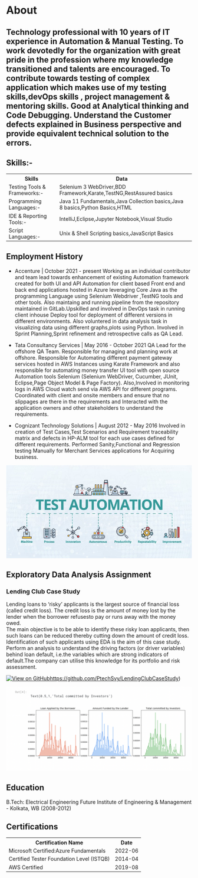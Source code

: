 # About
Technology professional with 10 years of IT experience in Automation & Manual Testing. To work devotedly for the organization with great pride in the profession where my knowledge transitioned and talents are encouraged. To contribute towards testing of complex application which makes use of my testing skills,devOps skills , project management & mentoring skills. Good at Analytical thinking and Code Debugging. Understand the Customer defects explained in Business perspective and provide equivalent technical solution to the errors.
---

## Skills:-
<table>
<tr>
  <th>Skills</th>
  <th>Data<th>
</tr>
<tr>
  <td>Testing Tools & Frameworks:-</td>
  <td>Selenium 3 WebDriver,BDD Framework,Karate,TestNG,RestAssured basics</td>
</tr>  
<tr>
   <td>Programming Languages:-</td>
   <td>Java 11 Fundamentals,Java Collection basics,Java 8 basics,Python Basics,HTML</td>
<tr>
<tr>
    <td>IDE & Reporting Tools:-</td>
    <td>IntelliJ,Eclipse,Jupyter Notebook,Visual Studio</td>
</tr>
<tr>
    <td>Script Languages:-</td>
    <td>Unix & Shell Scripting basics,JavaScript Basics
 <tr>
 </tr>   
</table>

## Employment History
 * Accenture | October 2021 - present
   Working as an individual contributor and team lead towards enhancement of existing Automation framework created for both UI and API Automation for client based Front end and back end applications hosted in Azure leveraging Core Java as the programming Language using Selenium Webdriver ,TestNG tools and other tools. Also maintaing and running pipeline from the repository maintained in GitLab.Upskilled and involved in DevOps task in running client inhouse Deploy tool for deployment of different versions in different environments.
   Also voluntered in data analysis task in visualizing data using different graphs,plots using Python.
   Involved in Sprint Planning,Sprint refinement and retrospective calls as QA Lead.
  
  * Tata Consultancy Services | May 2016 - October 2021
  QA Lead for the offshore QA Team. Responsible for managing and planning work at offshore.
  Responsible for Automating different payment gateway services hosted in AWS Instances using Karate  Framework and also responsible for automating money transfer UI tool with open source Automation tools Selenium (Selenium WebDriver, Cucumber, JUnit, Eclipse,Page Object Model & Page Factory).
  Also,Involved in monitoring logs in AWS Cloud watch send via AWS API for different programs.
  Coordinated with client and onsite members and ensure that no slippages are there in the requirements and Interacted with the application owners and other stakeholders to understand the requirements.

* Cognizant Technology Solutions | August 2012 - May 2016
  Involved in creation of Test Cases,Test Scenarios and Requirement traceability matrix and defects in HP-ALM tool for each use cases defined for different requirements.
  Performed Sanity,Functional and Regression testing Manually for Merchant Services applications for Acquiring business.

<center><img src="/assets/img/Automation.jpeg"/></center>

## Exploratory Data Analysis Assignment 
### Lending Club Case Study
Lending loans to ‘risky’ applicants is the largest source of financial loss (called credit loss). The credit loss is the amount of money lost by the lender when the borrower refusesto pay or runs away with the money owed.  
The main objective is to be able to identify these risky loan applicants, then such loans can be reduced thereby cutting down the amount of credit loss. 
Identification of such applicants using EDA is the aim of this case study. Perform an analysis to understand the driving factors (or driver variables)
behind loan default, i.e.the variables which are strong indicators of default.The company can utilise this knowledge for its portfolio and risk assessment. 

[![View on GitHub](https://img.shields.io/badge/GitHub-View_on_GitHub-blue?logo=GitHub)](https://github.com/sajankedia/fraud_detection)https://github.com/PtechSvy/LendingClubCaseStudy)
<center><img src="/assets/img/LendingClub.png"/></center>

## Education

B.Tech: Electrical Engineering
Future Institute of Engineering & Management - Kolkata, WB (2008-2012)

## Certifications

<table>
  <tr>
    <th>Certification Name</th>
    <th>Date</th>
  </tr>
  <tr>
    <td>Microsoft Certified:Azure Fundamentals</td>
    <td>2022-06</td>
  </tr>
  <tr>
    <td>Certified Tester Foundation Level (ISTQB)</td>
    <td>2014-04</td>
  </tr>
    <tr>
    <td>AWS Certified</td>
    <td>2019-08</td>
  </tr>
</table>
